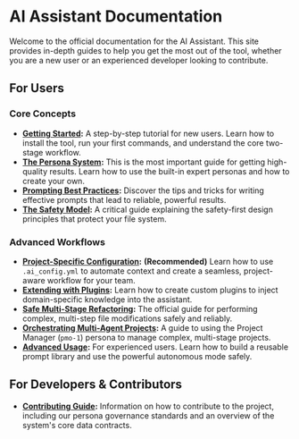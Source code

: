 
# AI Assistant Documentation

Welcome to the official documentation for the AI Assistant. This site provides in-depth guides to help you get the most out of the tool, whether you are a new user or an experienced developer looking to contribute.

## For Users

### Core Concepts
-   **[Getting Started](./getting_started.md):** A step-by-step tutorial for new users. Learn how to install the tool, run your first commands, and understand the core two-stage workflow.
-   **[The Persona System](./personas.md):** This is the most important guide for getting high-quality results. Learn how to use the built-in expert personas and how to create your own.
-   **[Prompting Best Practices](./prompting_guide.md):** Discover the tips and tricks for writing effective prompts that lead to reliable, powerful results.
-   **[The Safety Model](./safety_model.md):** A critical guide explaining the safety-first design principles that protect your file system.

### Advanced Workflows
-   **[Project-Specific Configuration](./project_configuration.md):** **(Recommended)** Learn how to use `.ai_config.yml` to automate context and create a seamless, project-aware workflow for your team.
-   **[Extending with Plugins](./plugins.md):** Learn how to create custom plugins to inject domain-specific knowledge into the assistant.
-   **[Safe Multi-Stage Refactoring](./multi_stage_refactoring.md):** The official guide for performing complex, multi-step file modifications safely and reliably.
-   **[Orchestrating Multi-Agent Projects](./orchestrating_projects.md):** A guide to using the Project Manager (`pmo-1`) persona to manage complex, multi-stage projects.
-   **[Advanced Usage](./advanced_usage.md):** For experienced users. Learn how to build a reusable prompt library and use the powerful autonomous mode safely.

## For Developers & Contributors

-   **[Contributing Guide](./contributing.md):** Information on how to contribute to the project, including our persona governance standards and an overview of the system's core data contracts.
```